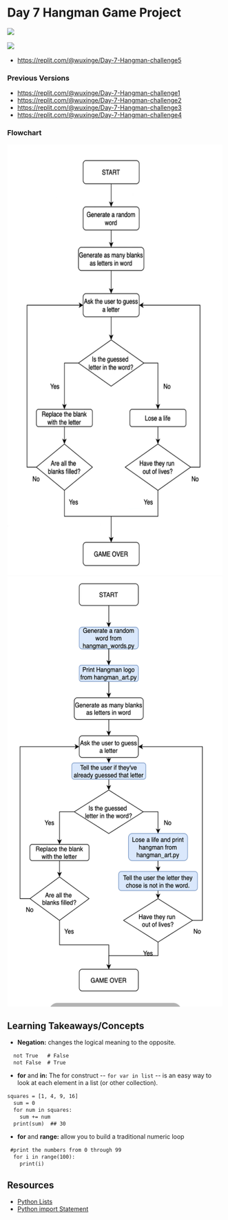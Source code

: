 # Day 7 Hangman Game Project 
![](hangman_game_win.gif)

![](hangman_game_lose.gif)
* https://replit.com/@wuxinge/Day-7-Hangman-challenge5

### Previous Versions 
* https://replit.com/@wuxinge/Day-7-Hangman-challenge1
* https://replit.com/@wuxinge/Day-7-Hangman-challenge2
* https://replit.com/@wuxinge/Day-7-Hangman-challenge3
* https://replit.com/@wuxinge/Day-7-Hangman-challenge4

### Flowchart

<img src="Hangman_Flowchart1.png" width="500" height="1000"> <img src="Hangman_Flowchart2.png" width="500" height="1000">


## Learning Takeaways/Concepts 
* **Negation:** changes the logical meaning to the opposite.
```
  not True   # False
  not False  # True
```

* **for** and **in:** The for construct -- ```for var in list``` -- is an easy way to look at each element in a list (or other collection).
```
squares = [1, 4, 9, 16]
  sum = 0
  for num in squares:
    sum += num
  print(sum)  ## 30
```

* **for** and **range:** allow you to build a traditional numeric loop 
```
 #print the numbers from 0 through 99
  for i in range(100):
    print(i)
```

## Resources 
* [Python Lists](https://developers.google.com/edu/python/lists#range)
* [Python import Statement](https://www.askpython.com/python/python-import-statement)
